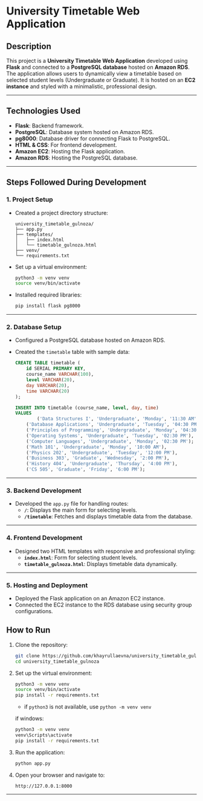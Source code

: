 # **University Timetable Web Application**

## **Description**

This project is a **University Timetable Web Application** developed using **Flask** and connected to a **PostgreSQL database** hosted on **Amazon RDS**. The application allows users to dynamically view a timetable based on selected student levels (Undergraduate or Graduate). It is hosted on an **EC2 instance** and styled with a minimalistic, professional design.

---

## **Technologies Used**

- **Flask**: Backend framework.
- **PostgreSQL**: Database system hosted on Amazon RDS.
- **pg8000**: Database driver for connecting Flask to PostgreSQL.
- **HTML & CSS**: For frontend development.
- **Amazon EC2**: Hosting the Flask application.
- **Amazon RDS**: Hosting the PostgreSQL database.

---

## **Steps Followed During Development**

### **1. Project Setup**

- Created a project directory structure:
    
    ```
    university_timetable_gulnoza/
    ├── app.py
    ├── templates/
    │   ├── index.html
    │   └── timetable_gulnoza.html
    ├── venv/
    └── requirements.txt
    ```
    
- Set up a virtual environment:
    
    ```bash
    python3 -m venv venv
    source venv/bin/activate
    ```
    
- Installed required libraries:
    
    ```bash
    pip install flask pg8000
    ```
    

---

### **2. Database Setup**

- Configured a PostgreSQL database hosted on Amazon RDS.
- Created the `timetable` table with sample data:
    
    ```sql
    CREATE TABLE timetable (
        id SERIAL PRIMARY KEY,
        course_name VARCHAR(100),
        level VARCHAR(20),
        day VARCHAR(20),
        time VARCHAR(20)
    );
    
    INSERT INTO timetable (course_name, level, day, time)
    VALUES
    		('Data Structures I', 'Undergraduate', 'Monday', '11:30 AM'),
        ('Database Applications', 'Undergraduate', 'Tuesday', '04:30 PM'),
        ('Principles of Programming', 'Undergraduate', 'Monday', '04:30 PM'),
        ('Operating Systems', 'Undergraduate', 'Tuesday', '02:30 PM'),
        ('Computer Languages', 'Undergraduate', 'Monday', '02:30 PM');
        ('Math 101', 'Undergraduate', 'Monday', '10:00 AM'),
        ('Physics 202', 'Undergraduate', 'Tuesday', '12:00 PM'),
        ('Business 303', 'Graduate', 'Wednesday', '2:00 PM'),
        ('History 404', 'Undergraduate', 'Thursday', '4:00 PM'),
        ('CS 505', 'Graduate', 'Friday', '6:00 PM');
    ```
    

---

### **3. Backend Development**

- Developed the `app.py` file for handling routes:
    - **`/`**: Displays the main form for selecting levels.
    - **`/timetable`**: Fetches and displays timetable data from the database.

---

### **4. Frontend Development**

- Designed two HTML templates with responsive and professional styling:
    - **`index.html`**: Form for selecting student levels.
    - **`timetable_gulnoza.html`**: Displays timetable data dynamically.

---

### **5. Hosting and Deployment**

- Deployed the Flask application on an Amazon EC2 instance.
- Connected the EC2 instance to the RDS database using security group configurations.


## **How to Run**

1. Clone the repository:
    
    ```bash
    git clone https://github.com/khayrullaevna/university_timetable_gulnoza.git
    cd university_timetable_gulnoza
    
    ```
    
2. Set up the virtual environment:
    
    ```bash
    python3 -m venv venv
    source venv/bin/activate
    pip install -r requirements.txt
    ```
    
    - if `python3` is not available, use `python -m venv venv`
    
    if windows:
    
    ```bash
    python3 -m venv venv
    venv\Scripts\activate
    pip install -r requirements.txt
    ```
    
3. Run the application:
    
    ```bash
    python app.py
    ```
    
4. Open your browser and navigate to:
    
    ```
    http://127.0.0.1:8000
    ```
    

---